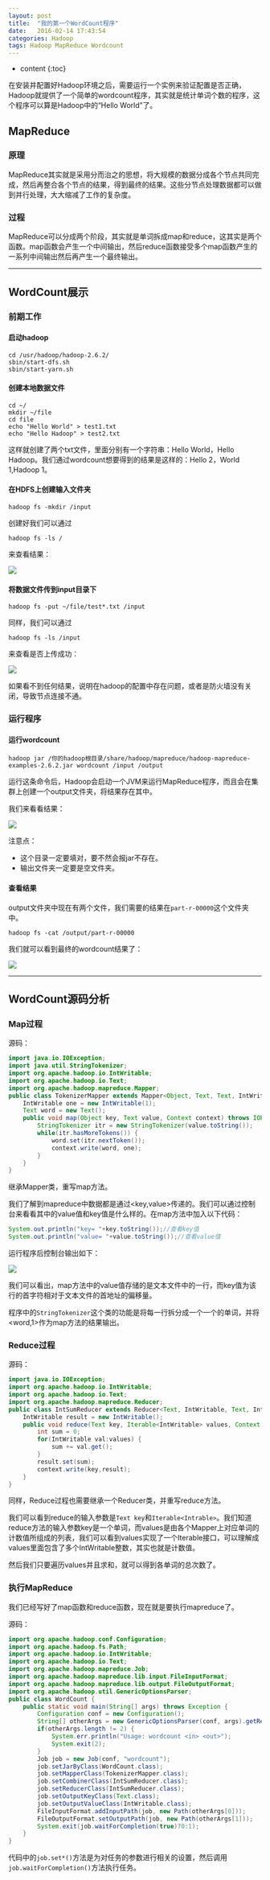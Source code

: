 ```yaml
---
layout: post
title:  "我的第一个WordCount程序"
date:   2016-02-14 17:43:54
categories: Hadoop
tags: Hadoop MapReduce Wordcount
---
```


* content
{:toc}

在安装并配置好Hadoop环境之后，需要运行一个实例来验证配置是否正确，Hadoop就提供了一个简单的wordcount程序，其实就是统计单词个数的程序，这个程序可以算是Hadoop中的“Hello World”了。

## MapReduce

### 原理	
	
MapReduce其实就是采用分而治之的思想，将大规模的数据分成各个节点共同完成，然后再整合各个节点的结果，得到最终的结果。这些分节点处理数据都可以做到并行处理，大大缩减了工作的复杂度。

### 过程

MapReduce可以分成两个阶段，其实就是单词拆成map和reduce，这其实是两个函数。map函数会产生一个中间输出，然后reduce函数接受多个map函数产生的一系列中间输出然后再产生一个最终输出。

----------

## WordCount展示

### 前期工作
 
#### 启动hadoop

	cd /usr/hadoop/hadoop-2.6.2/
	sbin/start-dfs.sh
	sbin/start-yarn.sh

#### 创建本地数据文件

	cd ~/
	mkdir ~/file
	cd file
	echo "Hello World" > test1.txt
	echo "Hello Hadoop" > test2.txt
	
这样就创建了两个txt文件，里面分别有一个字符串：Hello World，Hello Hadoop。我们通过wordcount想要得到的结果是这样的：Hello 2，World 1,Hadoop 1。

#### 在HDFS上创建输入文件夹

	hadoop fs -mkdir /input

创建好我们可以通过

	hadoop fs -ls /

来查看结果：

![](http://i.imgur.com/YV2H4DO.png)

#### 将数据文件传到input目录下

	hadoop fs -put ~/file/test*.txt /input

同样，我们可以通过

	hadoop fs -ls /input 

来查看是否上传成功：

![](http://i.imgur.com/awhu8Nl.png)

如果看不到任何结果，说明在hadoop的配置中存在问题，或者是防火墙没有关闭，导致节点连接不通。

### 运行程序

#### 运行wordcount

	hadoop jar /你的hadoop根目录/share/hadoop/mapreduce/hadoop-mapreduce-examples-2.6.2.jar wordcount /input /output

运行这条命令后，Hadoop会启动一个JVM来运行MapReduce程序，而且会在集群上创建一个output文件夹，将结果存在其中。

我们来看看结果：

![](http://i.imgur.com/u6NRid3.png)

注意点：

- 这个目录一定要填对，要不然会报jar不存在。
- 输出文件夹一定要是空文件夹。

#### 查看结果

output文件夹中现在有两个文件，我们需要的结果在`part-r-00000`这个文件夹中。

	hadoop fs -cat /output/part-r-00000

我们就可以看到最终的wordcount结果了：

![](http://i.imgur.com/oqLlB3c.png)

----------

## WordCount源码分析

### Map过程

源码：

```java
import java.io.IOException;
import java.util.StringTokenizer;
import org.apache.hadoop.io.IntWritable;
import org.apache.hadoop.io.Text;
import org.apache.hadoop.mapreduce.Mapper;
public class TokenizerMapper extends Mapper<Object, Text, Text, IntWritable> {
	IntWritable one = new IntWritable(1);
	Text word = new Text();
	public void map(Object key, Text value, Context context) throws IOException,InterruptedException {
		StringTokenizer itr = new StringTokenizer(value.toString());
		while(itr.hasMoreTokens()) {
			word.set(itr.nextToken());
			context.write(word, one);
		}
	}
}
```

继承Mapper类，重写map方法。

我们了解到mapreduce中数据都是通过<key,value>传递的。我们可以通过控制台来看看其中的value值和key值是什么样的。在map方法中加入以下代码：

```java
System.out.println("key= "+key.toString());//查看key值
System.out.println("value= "+value.toString());//查看value值
```
运行程序后控制台输出如下：

![](http://i.imgur.com/1KFbxVu.png)

我们可以看出，map方法中的value值存储的是文本文件中的一行，而key值为该行的首字符相对于文本文件的首地址的偏移量。

程序中的`StringTokenizer`这个类的功能是将每一行拆分成一个一个的单词，并将<word,1>作为map方法的结果输出。

### Reduce过程

源码：

```java
import java.io.IOException;
import org.apache.hadoop.io.IntWritable;
import org.apache.hadoop.io.Text;
import org.apache.hadoop.mapreduce.Reducer;
public class IntSumReducer extends Reducer<Text, IntWritable, Text, IntWritable> {
	IntWritable result = new IntWritable();
	public void reduce(Text	key, Iterable<IntWritable> values, Context context) throws IOException,InterruptedException {
		int sum = 0;
		for(IntWritable val:values) {
			sum += val.get();
		}
		result.set(sum);
		context.write(key,result);
	}
}
```

同样，Reduce过程也需要继承一个Reducer类，并重写reduce方法。

我们可以看到reduce的输入参数是`Text key`和`Iterable<Intrable>`。我们知道reduce方法的输入参数key是一个单词，而values是由各个Mapper上对应单词的计数值所组成的列表，我们可以看到values实现了一个Iterable接口，可以理解成values里面包含了多个IntWritable整数，其实也就是计数值。

然后我们只要遍历values并且求和，就可以得到各单词的总次数了。

### 执行MapReduce

我们已经写好了map函数和reduce函数，现在就是要执行mapreduce了。

源码：

```java
import org.apache.hadoop.conf.Configuration;
import org.apache.hadoop.fs.Path;
import org.apache.hadoop.io.IntWritable;
import org.apache.hadoop.io.Text;
import org.apache.hadoop.mapreduce.Job;
import org.apache.hadoop.mapreduce.lib.input.FileInputFormat;
import org.apache.hadoop.mapreduce.lib.output.FileOutputFormat;
import org.apache.hadoop.util.GenericOptionsParser;
public class WordCount {
	public static void main(String[] args) throws Exception {
		Configuration conf = new Configuration();
		String[] otherArgs = new GenericOptionsParser(conf, args).getRemainingArgs();
		if(otherArgs.length != 2) {
			System.err.println("Usage: wordcount <in> <out>");
			System.exit(2);
		}
		Job job = new Job(conf, "wordcount");
		job.setJarByClass(WordCount.class);
		job.setMapperClass(TokenizerMapper.class);
		job.setCombinerClass(IntSumReducer.class);
		job.setReducerClass(IntSumReducer.class);
		job.setOutputKeyClass(Text.class);
		job.setOutputValueClass(IntWritable.class);
		FileInputFormat.addInputPath(job, new Path(otherArgs[0]));
		FileOutputFormat.setOutputPath(job, new Path(otherArgs[1]));
		System.exit(job.waitForCompletion(true)?0:1);
	} 
}
```

代码中的`job.set*()`方法是为对任务的参数进行相关的设置，然后调用`job.waitForCompletion()`方法执行任务。